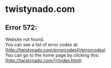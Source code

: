 # twistynado.com
## Error 572:
Website not found.  
You can see a list of error codes at:  
[http://twistynado.com/errorcodes](/errorcodes)  
You can go to the home page by clicking this:  
[http://twistynado.com/](/index.html)
